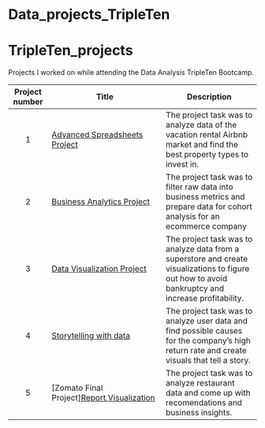 # Data_projects_TripleTen
# TripleTen_projects
Projects I worked on while attending the Data Analysis TripleTen Bootcamp.


| Project number | Title | Description |
| :-----------: | ----------- |----------- |
| 1 | [Advanced Spreadsheets Project](https://docs.google.com/spreadsheets/d/12lv6ypbeBkKhjNGEKcjWqLAI0nVXNcdEw02k1E0435I/edit?usp=sharing) | The project task was to analyze data of the vacation rental Airbnb market and find the best property types to invest in. |
| 2 | [Business Analytics Project](https://docs.google.com/spreadsheets/d/1LY5qJ26-trGYypwBj_Hv9x3h_zUKcJsy9voDvH4auZ8/edit?usp=sharing) | The project task was to filter raw data into business metrics and prepare data for cohort analysis for an ecommerce company |
| 3 | [Data Visualization Project](https://public.tableau.com/views/DataVisualizationProject-BrayKylie/ProfitsAndLosses1?:language=en-US&publish=yes&:sid=&:redirect=auth&:display_count=n&:origin=viz_share_link)| The project task was to analyze data from a superstore and create visualizations to figure out how to avoid bankruptcy and increase profitability. |
| 4 | [Storytelling with data](https://public.tableau.com/views/StorytellingProject_17379290447150/TotalSalesandTotalReturns?:language=en-US&publish=yes&:sid=&:redirect=auth&:display_count=n&:origin=viz_share_link) | The project task was to analyze user data and find possible causes for the company’s high return rate and create visuals that tell a story. |
| 5 | [Zomato Final Project][Report](https://docs.google.com/presentation/d/1PEdhut_Tn4h0yLVXepjnMIp-7veFlTwdpwTDmF6ZDIA/edit?usp=sharing),[Visualization](https://public.tableau.com/app/profile/kylie.bray/viz/TripleTenFinalProject_17414918026540/RestaurantDashboard) | The project task was to analyze restaurant data and come up with recomendations and business insights. |
